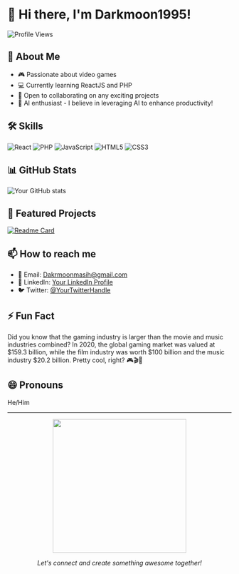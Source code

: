 # 👋 Hi there, I'm Darkmoon1995!

![Profile Views](https://komarev.com/ghpvc/?username=Darkmoon1995&color=blueviolet)

## 🚀 About Me

- 🎮 Passionate about video games
- 💻 Currently learning ReactJS and PHP
- 🌟 Open to collaborating on any exciting projects
- 🤖 AI enthusiast - I believe in leveraging AI to enhance productivity!

## 🛠 Skills

![React](https://img.shields.io/badge/-React-61DAFB?style=flat-square&logo=react&logoColor=black)
![PHP](https://img.shields.io/badge/-PHP-777BB4?style=flat-square&logo=php&logoColor=white)
![JavaScript](https://img.shields.io/badge/-JavaScript-F7DF1E?style=flat-square&logo=javascript&logoColor=black)
![HTML5](https://img.shields.io/badge/-HTML5-E34F26?style=flat-square&logo=html5&logoColor=white)
![CSS3](https://img.shields.io/badge/-CSS3-1572B6?style=flat-square&logo=css3&logoColor=white)

## 📊 GitHub Stats

![Your GitHub stats](https://github-readme-stats.vercel.app/api?username=Darkmoon1995&show_icons=true&theme=radical)

## 🌟 Featured Projects

[![Readme Card](https://github-readme-stats.vercel.app/api/pin/?username=Darkmoon1995&repo=your-repo-name)](https://github.com/Darkmoon1995/your-repo-name)

## 📫 How to reach me

- 📧 Email: Dakrmoonmasih@gmail.com
- 💼 LinkedIn: [Your LinkedIn Profile](https://www.linkedin.com/in/your-profile/)
- 🐦 Twitter: [@YourTwitterHandle](https://twitter.com/YourTwitterHandle)

## ⚡ Fun Fact

Did you know that the gaming industry is larger than the movie and music industries combined? In 2020, the global gaming market was valued at $159.3 billion, while the film industry was worth $100 billion and the music industry $20.2 billion. Pretty cool, right? 🎮🎬🎵

## 😄 Pronouns

He/Him

---

<p align="center">
  <img src="https://media.giphy.com/media/13HgwGsXF0aiGY/giphy.gif" width="300" />
</p>

<p align="center">
  <i>Let's connect and create something awesome together!</i>
</p>
